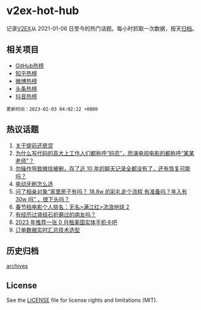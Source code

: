 # v2ex-hot-hub

 记录[V2EX](https://www.v2ex.com/)从 2021-01-06 日至今的热门话题。每小时抓取一次数据，按天[归档](archives)。
 
 ## 相关项目

- [GitHub热榜](https://github.com/it985/github-hot-hub)
- [知乎热榜](https://github.com/it985/zhihu-hot-hub)
- [微博热榜](https://github.com/it985/weibo-hot-hub)
- [头条热榜](https://github.com/it985/toutiao-hot-hub)
- [抖音热榜](https://github.com/it985/douyin-hot-hub)


 `更新时间：2023-02-03 04:02:22 +0800`

## 热议话题

1. [关于提前还房贷](https://www.v2ex.com/t/912480)
1. [为什么写代码的高大上工作人们都称呼“码农”，而演电视电影的都称呼“某某老师”？](https://www.v2ex.com/t/912435)
1. [勿操作导致微信被删，存了近 10 年的聊天记录全都没有了，还有恢复可能吗？](https://www.v2ex.com/t/912578)
1. [电动牙刷怎么选](https://www.v2ex.com/t/912484)
1. [问了相亲对象“家里房子有吗？ 18.8w 的彩礼走个流程 有准备吗？年入有 30w 吗” ，很下头吗？](https://www.v2ex.com/t/912450)
1. [春节档电影个人排名：无名>满江红>流浪地球 2](https://www.v2ex.com/t/912468)
1. [有经历过肾结石折磨过的病友吗？](https://www.v2ex.com/t/912590)
1. [2023 年推荐一张 0 月租美国实体手机卡吧](https://www.v2ex.com/t/912581)
1. [订单数据实时汇总技术选型](https://www.v2ex.com/t/912441)

## 历史归档

[archives](archives)

## License

See the [LICENSE](LICENSE) file for license rights and limitations (MIT).
